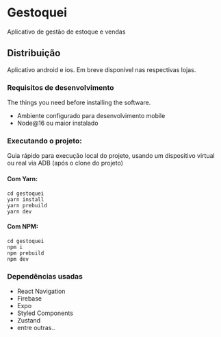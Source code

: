 # Gestoquei

Aplicativo de gestão de estoque e vendas

## Distribuição

Aplicativo android e ios. Em breve disponível nas respectivas lojas.

### Requisitos de desenvolvimento

The things you need before installing the software.

* Ambiente configurado para desenvolvimento mobile 
* Node@16 ou maior instalado

### Executando o projeto:

Guia rápido para execução local do projeto, usando um dispositivo virtual ou real via ADB (após o clone do projeto)

#### Com Yarn:
```
cd gestoquei
yarn install
yarn prebuild
yarn dev
```

#### Com NPM:
```
cd gestoquei
npm i
npm prebuild
npm dev
```

### Dependências usadas

* React Navigation
* Firebase
* Expo
* Styled Components
* Zustand
* entre outras..
